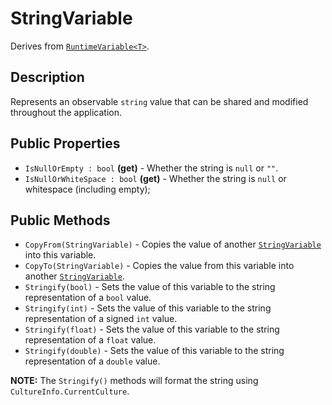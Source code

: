 # StringVariable

Derives from [`RuntimeVariable<T>`](runtime-variable.md).

## Description

Represents an observable `string` value that can be shared and modified throughout the application.

## Public Properties

- `IsNullOrEmpty : bool` **(get)** - Whether the string is `null` or `""`.
- `IsNullOrWhiteSpace : bool` **(get)** - Whether the string is `null` or whitespace (including empty);

## Public Methods

- `CopyFrom(StringVariable)` - Copies the value of another [`StringVariable`](string-variable.md) into this variable.
- `CopyTo(StringVariable)` - Copies the value from this variable into another [`StringVariable`](string-variable.md).
- `Stringify(bool)` - Sets the value of this variable to the string representation of a `bool` value.
- `Stringify(int)` - Sets the value of this variable to the string representation of a signed `int` value.
- `Stringify(float)` - Sets the value of this variable to the string representation of a `float` value.
- `Stringify(double)` - Sets the value of this variable to the string representation of a `double` value.

**NOTE:** The `Stringify()` methods will format the string using `CultureInfo.CurrentCulture`.